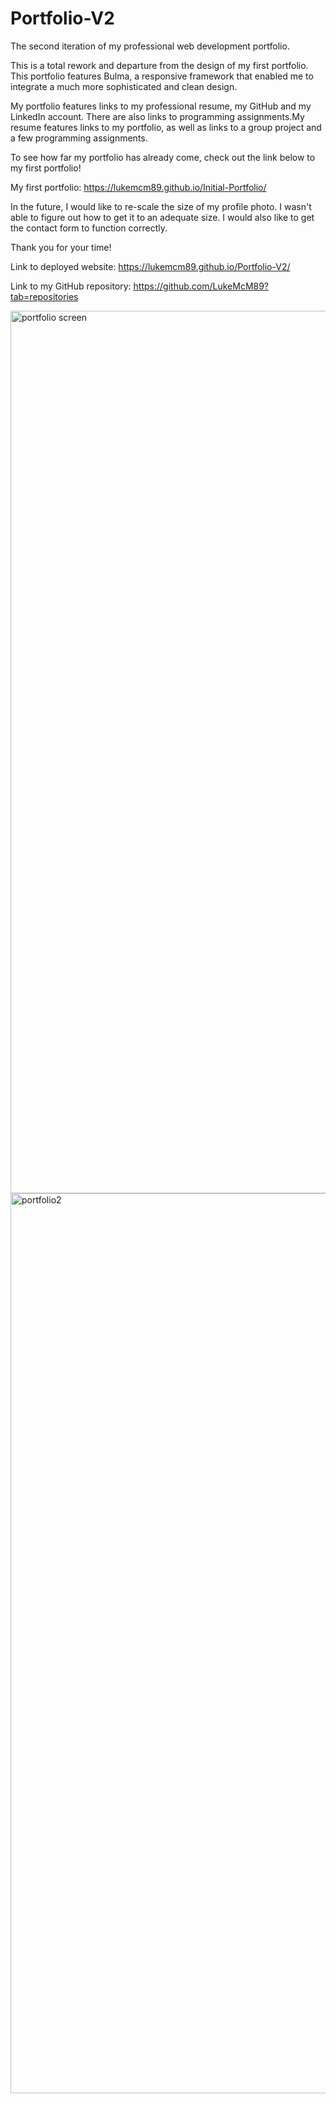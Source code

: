 # Portfolio-V2
The second iteration of my professional web development portfolio.

This is a total rework and departure from the design of my first portfolio. This portfolio features Bulma, a responsive framework that enabled me to integrate a much more sophisticated and clean design. 

My portfolio features links to my professional resume, my GitHub and my LinkedIn account. There are also links to programming assignments.My resume features links to my portfolio, as well as links to a group project and a few programming assignments. 

To see how far my portfolio has already come, check out the link below to my first portfolio!

My first portfolio: https://lukemcm89.github.io/Initial-Portfolio/

In the future, I would like to re-scale the size of my profile photo. I wasn't able to figure out how to  get it to an adequate size. I would also like to get the contact form to function correctly. 


Thank you for your time!

Link to deployed website: https://lukemcm89.github.io/Portfolio-V2/

Link to my GitHub repository: https://github.com/LukeMcM89?tab=repositories

<img width="1412" alt="portfolio screen" src="https://user-images.githubusercontent.com/80003989/126912440-89150903-a7a4-411c-abbe-2f676829474b.png">

<img width="1440" alt="portfolio2" src="https://user-images.githubusercontent.com/80003989/126912491-a851785d-2880-45a6-9842-58bdc367a39e.png">
